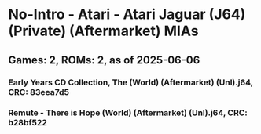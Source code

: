 # No-Intro - Atari - Atari Jaguar (J64) (Private) (Aftermarket) MIAs
## Games: 2, ROMs: 2, as of 2025-06-06

### Early Years CD Collection, The (World) (Aftermarket) (Unl).j64, CRC: 83eea7d5
### Remute - There is Hope (World) (Aftermarket) (Unl).j64, CRC: b28bf522

